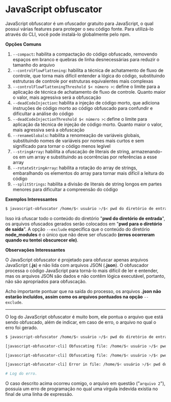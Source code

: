 # <a id="javascript-obfuscator"></a>JavaScript obfuscator

JavaScript obfuscator é um ofuscador gratuito para JavaScript, o qual possui várias features para proteger o seu código fonte. Para utilizá-lo através do CLI, você pode instalá-lo globalmente pelo npm.

**Opções Comuns**

1. `--compact`**:** habilita a compactação do código obfuscado, removendo espaços em branco e quebras de linha desnecessárias para reduzir o tamanho do arquivo
2. `--controlFlowFlattening`**:** habilita a técnica de achatamento de fluxo de controle, que torna mais difícil entender a lógica do código, substituindo estruturas de controle por estruturas equivalentes mais complexas
3. `--controlFlowFlatteningThreshold $< número >`**:** define o limite para a aplicação de técnica de achatamento de fluxo de controle. Quanto maior o valor, mais agressiva será a obfuscação
4. `--deadCodeInjection`**:** habilita a injeção de código morto, que adiciona instruções de código morto ao código obfuscado para confundir e dificultar a análise do código
5. `--deadCodeInjectionThreshold $< número >`**:** define o limite para aplicação da técnica de injeção de código morto. Quanto maior o valor, mais agressiva será a obfuscação
6. `--renameGlobals`**:** habilita a renomeação de variáveis globais, substituindo nomes de variáveis por nomes mais curtos e sem significado para tornar o código menos legível
7. `--stringArray`**:** habilita a ofuscação de literais de string, armazenando-os em um array e substituindo as ocorrências por referências a esse array
8. `--rotateStringArray`**:** habilita a rotação do array de strings, embaralhando os elementos do array para tornar mais difícil a leitura do código
9. `--splitStrings`**:** habilita a divisão de literais de string longos em partes menores para dificultar a compreensão do código

**Exemplos Interessantes**

```bash
$ javascript-obfuscator /home/$< usuário >/$< pwd do diretório de entrada >/ --output /home/$< usuário >/$< pwd para o diretório de saída >/ --exclude /home/$< usuário >/$< pwd para o diretório ou arquivo que não sera obfuscado >/node_modules
```

Isso irá ofuscar todo o conteúdo do diretório "**pwd do diretório de entrada**", os arquivos ofuscados gerados serão colocados em "**pwd para o diretório de saída**". A opção `--exclude` específica que o conteúdo do diretório **node_modules** é o único que não deve ser ofuscado **(erros ocorreram quando eu tentei obscurecer ele)**.

**Observações Interessantes**

O JavaScript obfuscator é projetado para obfuscar apenas arquivos JavaScript (**.js**) e não lida com arquivos JSON (**.json**). O obfuscador processa o código JavaScript para torná-lo mais difícil de ler e entender, mas os arquivos JSON são dados e não contêm lógica executável, portanto, não são apropriados para obfuscação.

Acho importante pontuar que na saída do processo, os arquivos **.json não estarão incluídos, assim como os arquivos pontuados na opção** `--exclude`.

---

O log do JavaScript obfuscator é muito bom, ele pontua o arquivo que está sendo obfuscado, além de indicar, em caso de erro, o arquivo no qual o erro foi gerado.

```bash
$ javascript-obfuscator /home/$< usuário >/$< pwd do diretório de entrada >/ --output /home/$< usuário >/$< pwd para o diretório de saída > --exclude /home/$< usuário >/$< pwd para o diretório ou arquivo que não sera obfuscado >/node_modules/

[javascript-obfuscator-cli] Obfuscating file: /home/$< usuário >/$< pwd do diretório de entrada >/$< diretório >/$< arquivo 1 >.js... 

[javascript-obfuscator-cli] Obfuscating file: /home/$< usuário >/$< pwd do diretório de entrada >/$< diretório >/$< arquivo 2 >.js... 

[javascript-obfuscator-cli] Error in file: /home/$< usuário >/$< pwd do diretório de entrada >/$< outro diretório >/$< arquivo 2 >.js... 

# Log do erro.
```

O caso descrito acima ocorreu comigo, o arquivo em questão ("`arquivo 2`"), possuia um erro de programação no qual uma vírgula indevida existia no final de uma linha de expressão.